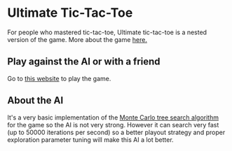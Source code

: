 # Ultimate Tic-Tac-Toe
For people who mastered tic-tac-toe, Ultimate tic-tac-toe is a nested version of the game.
More about the game [here.](https://en.wikipedia.org/wiki/Ultimate_tic-tac-toe)

## Play against the AI or with a friend
Go to [this website](https://prozap.github.io/Ultimate-tic-tac-toe/) to play the game.

## About the AI
It's a very basic implementation of the [Monte Carlo tree search algorithm](https://en.wikipedia.org/wiki/Monte_Carlo_tree_search) for the game so the AI is not very strong.
However it can search very fast (up to 50000 iterations per second) so a better playout strategy and proper exploration parameter tuning will make this AI a lot better.
